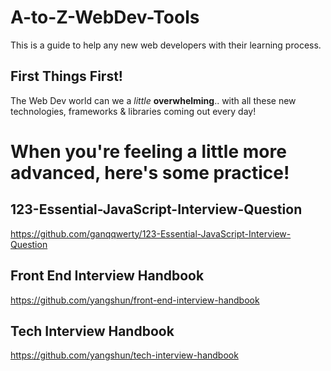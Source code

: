 # A-to-Z-WebDev-Tools
This is a guide to help any new web developers with their learning process.

## First Things First!
The Web Dev world can we a _little_ **overwhelming**.. with all these new technologies, frameworks & libraries coming out every day!



# When you're feeling a little more advanced, here's some practice!

## 123-Essential-JavaScript-Interview-Question

https://github.com/ganqqwerty/123-Essential-JavaScript-Interview-Question

## Front End Interview Handbook

https://github.com/yangshun/front-end-interview-handbook

## Tech Interview Handbook

https://github.com/yangshun/tech-interview-handbook
